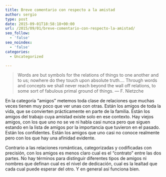 ```yaml
---
title: Breve comentario con respecto a la amistad
author: sergio
type: post
date: 2015-09-01T18:58:18+00:00
url: /2015/09/01/breve-comentario-con-respecto-la-amistad/
seo_follow:
  - 'false'
seo_noindex:
  - 'false'
categories:
  - Uncategorized

---
```

> Words are but symbols for the relations of things to one another and to us; nowhere do they touch upon absolute truth&#8230;. Through words and concepts we shall never reach beyond the wall off relations, to some sort of fabulous primal ground of things. &#8212; F. Nietzche

En la categoría &#8220;amigos&#8221; metemos toda clase de relaciones que muchas veces tienen muy poco que ver unas con otras. Están los amigos de toda la vida, que se convierten prácticamente en parte de la familia. Están los amigos del trabajo cuya amistad existe solo en ese contexto. Hay viejos amigos, con los que uno no se ve ni habla casi nunca pero que siguen estando en la lista de amigos por la importancia que tuvieron en el pasado. Están los confidentes. Están los amigos que uno casi no conoce realmente pero con los que hay una afinidad evidente.

Contrario a las relaciones románticas, categorizadas y codificadas con precisión, con los amigos es menos claro cual es el &#8220;contrato&#8221; entre las dos partes. No hay términos para distinguir diferentes tipos de amigos ni nombres que definan cual es el nivel de dedicación, cual es la lealtad que cada cual puede esperar del otro. Y en general así funciona bien.